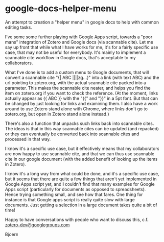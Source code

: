 google-docs-helper-menu
=======================

An attempt to creation a "helper menu" in google docs to help with common editing tasks.

I've some some further playing with Google Apps script, towards a "poor mans" integration of Zotero and Google docs (via scannable cite). Let me say up front that while what I have works for me, it's for a fairly specific use case, that may not be useful for everybody. It's mainly to implement a scannable cite workflow in Google docs, that's acceptable to my collaborators.

What I've done is to add a custom menu to Google documents, that will convert a scannable cite "{| ABC ||||zg...}" into a link (with text ABC) and the url pointing to zotero.org, with the actual scannable cite packed into a parameter. This makes the scannable cite neater, and helps you find the item on zotero.org if you want to check the reference.  (At the moment, links actually appear as {{ ABC }} with the "{{" and "}}" in a 5pt font. But that can be changed by just looking for links and examining them. I also have a work around to use Zotero stand alone with Chrome, where links don't go to zotero.org, but open in Zotero stand alone instead.)

There's also a function that unpacks such links back into scannable cites. The ideas is that in this way scannable cites can be updated (and repacked) or they can eventually be converted back into scannable cites and processed in that way.

I know it's a specific use case, but it effectively means that my collaborators are now happy to use scannable cite, and that we can thus use scannable cite in our google document (with the added benefit of looking up the items in Zotero). 

I know it's a long way from what could be done, and it's a specific use case, but it seems that there are quite a few things that aren't yet implemented in Google Apps script yet, and I couldn't find that many examples for Google Apps script (particularly for documents as opposed to spreadsheets). Hence trying something small, and see how that fares. One thing for instance is that Google apps script is really quite slow with large documents. Just getting a selection in a large document takes quite a bit of time!

Happy to have conversations with people who want to discuss this, c.f. zotero-dev@googlegroups.com

Bjoern
